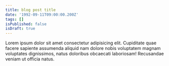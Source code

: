 ```yaml
---
title: blog post title
date: '1992-09-11T09:00:00.200Z'
tags: []
isPublished: false
isDraft: true
---
```


Lorem ipsum dolor sit amet consectetur adipisicing elit. Cupiditate quae facere
sapiente assumenda aliquid nam dolore nobis voluptatem magnam voluptates
dignissimos, natus doloribus obcaecati laboriosam! Recusandae veniam ut officia
natus.

